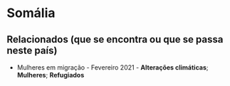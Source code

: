 # Somália

## Relacionados (que se encontra ou que se passa neste país)
* Mulheres em migração - Fevereiro 2021 - **Alterações climáticas**; **Mulheres**; **Refugiados**